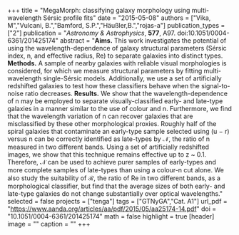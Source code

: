 +++
title = "MegaMorph: classifying galaxy morphology using multi-wavelength Sérsic profile fits"
date = "2015-05-08"
authors = ["Vika, M","Vulcani, B.","Bamford, S.P.","Häußler,B.","rojas-a"]
publication_types = ["2"]
publication = "*Astronomy & Astrophysics*, **577**, A97. doi:10.1051/0004-6361/201425174"
abstract = "**Aims.** This work investigates the potential of using the wavelength-dependence of galaxy structural parameters (Sérsic index, n, and effective radius, Re) to separate galaxies into distinct types. **Methods.** A sample of nearby galaxies with reliable visual morphologies is considered, for which we measure structural parameters by fitting multi-wavelength single-Sérsic models. Additionally, we use a set of artificially redshifted galaxies to test how these classifiers behave when the signal-to-noise ratio decreases. **Results.** We show that the wavelength-dependence of n may be employed to separate visually-classified early- and late-type galaxies in a manner similar to the use of colour and n. Furthermore, we find that the wavelength variation of n can recover galaxies that are misclassified by these other morphological proxies. Roughly half of the spiral galaxies that contaminate an early-type sample selected using (u − r) versus n can be correctly identified as late-types by 𝒩, the ratio of n measured in two different bands. Using a set of artificially redshifted images, we show that this technique remains effective up to z ~ 0.1. Therefore, 𝒩 can be used to achieve purer samples of early-types and more complete samples of late-types than using a colour-n cut alone. We also study the suitability of ℛ, the ratio of Re in two different bands, as a morphological classifier, but find that the average sizes of both early- and late-type galaxies do not change substantially over optical wavelengths."
selected = false
projects = ["tenga"]
tags = ["GTNyGA","Cat. A1"]
url_pdf = "https://www.aanda.org/articles/aa/pdf/2015/05/aa25174-14.pdf"
doi = "10.1051/0004-6361/201425174"
math = false
highlight = true
[header]
image = ""
caption = ""
+++
